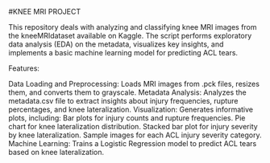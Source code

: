 #KNEE MRI PROJECT

This repository deals with analyzing and classifying knee MRI images from the kneeMRIdataset available on Kaggle. The script performs exploratory data analysis (EDA) on the metadata, visualizes key insights, and implements a basic machine learning model for predicting ACL tears.

Features:

Data Loading and Preprocessing: Loads MRI images from .pck files, resizes them, and converts them to grayscale.
Metadata Analysis: Analyzes the metadata.csv file to extract insights about injury frequencies, rupture percentages, and knee lateralization.
Visualization: Generates informative plots, including:
Bar plots for injury counts and rupture frequencies.
Pie chart for knee lateralization distribution.
Stacked bar plot for injury severity by knee lateralization.
Sample images for each ACL injury severity category.
Machine Learning: Trains a Logistic Regression model to predict ACL tears based on knee lateralization.